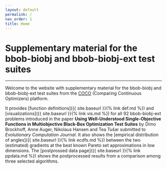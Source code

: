 ```yaml
---
layout: default
permalink: /
nav_order: 1
title: Home
---
```


# Supplementary material for the bbob-biobj and bbob-biobj-ext test suites  #
---
Welcome to the website with supplementary material for the bbob-biobj and bbob-biobj-ext test suites from the [COCO](https://github.com/numbbo/coco) (Comparing Continuous Optimizers) platform. 

It provides [function definitions]({{ site.baseurl }}{% link def.md %}) and [visualizations]({{ site.baseurl }}{% link vis.md %}) for all 92 bbob-biobj-ext problems introduced in the paper <strong>Using Well-Understood Single-Objective Functions in Multiobjective Black-Box Optimization Test Suites</strong> by   Dimo Brockhoff, Anne Auger, Nikolaus Hansen and Tea Tušar submitted to <cite>Evolutionary Computation Journal</cite>. It also shows the [empirical distribution of angles]({{ site.baseurl }}{% link ecdfs.md %}) between the two (estimated) gradients at the best known Pareto set approximations in low dimensions. The [postprossed data page]({{ site.baseurl }}{% link ppdata.md %}) shows the postprocessed results from a comparison among three selected algorithms.

<!--
<div width="100%">
<img src="../assets/img/button-def.png" alt="Functions definitions" style="max-width: 25%; height: auto;">
<img src="../assets/img/button-vis.png" alt="Visualizations" style="max-width: 25%; height: auto;">
<img src="../assets/img/button-ecdfs.png" alt="Gradient angle plots" style="max-width: 25%; height: auto;">
<img src="../assets/img/button-ppdata.png" alt="Postprocessed data" style="max-width: 25%; height: auto;">
</div>
-->

<link rel="stylesheet" href="{{ '/assets/css/custom.css' | relative_url }}"/>
